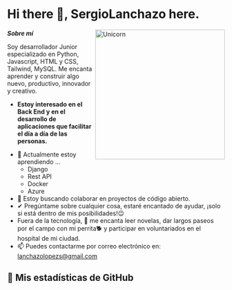 # Hi there 👋, SergioLanchazo here. 

<!--
**Bhargavi-hash/Bhargavi-hash** is a ✨ _special_ ✨ repository because its `README.md` (this file) appears on your GitHub profile.
-->
<img align="right" width=300px alt="Unicorn" src="https://tenor.com/wGIz.gif" />


***Sobre mí***

Soy desarrollador Junior especializado en Python, Javascript, HTML y CSS, Tailwind, MySQL. Me encanta aprender y construir algo nuevo, productivo, innovador y creativo.
* **Estoy interesado en el Back End y en el desarrollo de aplicaciones que facilitar el día a día de las personas.**
- 🌱 Actualmente estoy aprendiendo ...
  - Django
  - Rest API
  - Docker
  - Azure
- 👯 Estoy buscando colaborar en proyectos de código abierto.
- ✔ Pregúntame sobre cualquier cosa, estaré encantado de ayudar, ¡solo si está dentro de mis posibilidades!😉<br>
- Fuera de la tecnología, 📖 me encanta leer novelas, dar largos paseos por el campo con mi perrita🐕 y participar en voluntariados en el hospital de mi ciudad.
- 📫 Puedes contactarme por correo electrónico en: lanchazolopezs@gmail.com


<h2>👀 Mis estadísticas de GitHub</h2>

